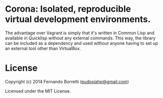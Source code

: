 # Corona: Isolated, reproducible virtual development environments.

The advantage over Vagrant is simply that it's written in Common Lisp and
available in Quicklisp without any external commands. This way, the library can
be included as a dependency and used without anyone having to set up an external
tool other than VirtualBox.

# License

Copyright (c) 2014 Fernando Borretti (eudoxiahp@gmail.com)

Licensed under the MIT License.
